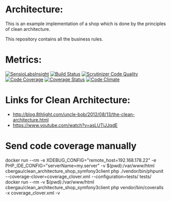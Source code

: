 Architecture:
===

This is an example implementation of a shop which is done by the principles of clean architecture.

This repository contains all the business rules.

Metrics:
===

[![SensioLabsInsight](https://insight.sensiolabs.com/projects/7c338ac7-3ba5-48fb-94ac-79365b45f684/big.png)](https://insight.sensiolabs.com/projects/7c338ac7-3ba5-48fb-94ac-79365b45f684) [![Build Status](https://travis-ci.org/cbergau/clean_architecture_shop_application.svg?branch=master)](https://travis-ci.org/cbergau/clean_architecture_shop_application) [![Scrutinizer Code Quality](https://scrutinizer-ci.com/g/cbergau/clean_architecture_shop_application/badges/quality-score.png?b=master)](https://scrutinizer-ci.com/g/cbergau/clean_architecture_shop_application/?branch=master) [![Code Coverage](https://scrutinizer-ci.com/g/cbergau/clean_architecture_shop_application/badges/coverage.png?b=master)](https://scrutinizer-ci.com/g/cbergau/clean_architecture_shop_application/?branch=master) [![Coverage Status](https://coveralls.io/repos/github/cbergau/clean_architecture_shop_application/badge.svg?branch=master)](https://coveralls.io/github/cbergau/clean_architecture_shop_application?branch=master) [![Code Climate](https://codeclimate.com/github/cbergau/clean_architecture_shop_application/badges/gpa.svg)](https://codeclimate.com/github/cbergau/clean_architecture_shop_application)

Links for Clean Architecture:
=============================

 - http://blog.8thlight.com/uncle-bob/2012/08/13/the-clean-architecture.html
 - https://www.youtube.com/watch?v=asLUTiJJqdE

Send code coverage manually
===

docker run --rm -e XDEBUG_CONFIG="remote_host=192.168.178.22" -e PHP_IDE_CONFIG="serverName=my.server" -v $(pwd):/var/www/html cbergau/clean_architecture_shop_symfony3client php ./vendor/bin/phpunit --coverage-clover=coverage_clover.xml --configuration=tests/ tests/
docker run --rm -v $(pwd):/var/www/html cbergau/clean_architecture_shop_symfony3client php vendor/bin/coveralls -x coverage_clover.xml -v
